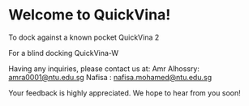 
# Welcome to QuickVina!


To dock against a known pocket 
QuickVina 2

For a blind docking
QuickVina-W

Having any inquiries, please contact us at:
Amr Alhossry: amra0001@ntu.edu.sg
Nafisa      : nafisa.mohamed@ntu.edu.sg

Your feedback is highly appreciated. We hope to hear from you soon!

